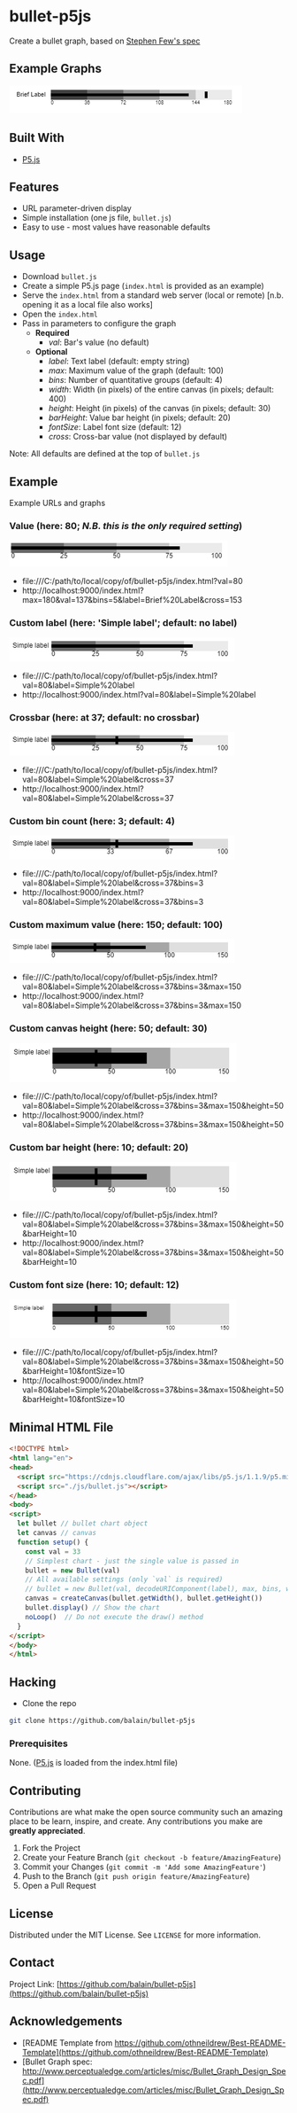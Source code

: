 # bullet-p5js
Create a bullet graph, based on [Stephen Few's spec](http://www.perceptualedge.com/articles/misc/Bullet_Graph_Design_Spec.pdf)

## Example Graphs
![Sample](./images/sample.png)

## Built With
* [P5.js](https://p5js.org)

## Features

* URL parameter-driven display
* Simple installation (one js file, `bullet.js`)
* Easy to use - most values have reasonable defaults

## Usage
* Download `bullet.js`
* Create a simple P5.js page (`index.html` is provided as an example)
* Serve the `index.html` from a standard web server (local or remote) [n.b. opening it as a local file also works]
* Open the `index.html`
* Pass in parameters to configure the graph
  * __Required__
    * *val*: Bar's value (no default)
  * __Optional__
    * *label*: Text label (default: empty string)
    * *max*: Maximum value of the graph (default: 100)
    * *bins*: Number of quantitative groups (default: 4)
    * *width*: Width (in pixels) of the entire canvas (in pixels; default: 400)
    * *height*: Height (in pixels) of the canvas (in pixels; default: 30)
    * *barHeight*: Value bar height (in pixels; default: 20)
    * *fontSize*: Label font size (default: 12)
    * *cross*: Cross-bar value (not displayed by default)

Note: All defaults are defined at the top of `bullet.js`

## Example
Example URLs and graphs

### **Value** (here: 80; _N.B. this is the only required setting_)
![Sample](./images/example-bare.png)
* file:///C:/path/to/local/copy/of/bullet-p5js/index.html?val=80
* http://localhost:9000/index.html?max=180&val=137&bins=5&label=Brief%20Label&cross=153

### **Custom label** (here: 'Simple label'; default: no label)
![Sample](./images/example-label.png)

* file:///C:/path/to/local/copy/of/bullet-p5js/index.html?val=80&label=Simple%20label
* http://localhost:9000/index.html?val=80&label=Simple%20label

### **Crossbar** (here: at 37; default: no crossbar)
![Sample](./images/example-cross.png)
* file:///C:/path/to/local/copy/of/bullet-p5js/index.html?val=80&label=Simple%20label&cross=37
* http://localhost:9000/index.html?val=80&label=Simple%20label&cross=37

### **Custom bin count** (here: 3; default: 4)
![Sample](./images/example-bins.png)

* file:///C:/path/to/local/copy/of/bullet-p5js/index.html?val=80&label=Simple%20label&cross=37&bins=3
* http://localhost:9000/index.html?val=80&label=Simple%20label&cross=37&bins=3

### **Custom maximum value** (here: 150; default: 100)
![Sample](./images/example-max.png)

* file:///C:/path/to/local/copy/of/bullet-p5js/index.html?val=80&label=Simple%20label&cross=37&bins=3&max=150
* http://localhost:9000/index.html?val=80&label=Simple%20label&cross=37&bins=3&max=150

### **Custom canvas height** (here: 50; default: 30)
![Sample](./images/example-height.png)

* file:///C:/path/to/local/copy/of/bullet-p5js/index.html?val=80&label=Simple%20label&cross=37&bins=3&max=150&height=50
* http://localhost:9000/index.html?val=80&label=Simple%20label&cross=37&bins=3&max=150&height=50

### **Custom bar height** (here: 10; default: 20)
![Sample](./images/example-barheight.png)

* file:///C:/path/to/local/copy/of/bullet-p5js/index.html?val=80&label=Simple%20label&cross=37&bins=3&max=150&height=50&barHeight=10
* http://localhost:9000/index.html?val=80&label=Simple%20label&cross=37&bins=3&max=150&height=50&barHeight=10

### **Custom font size** (here: 10; default: 12)
![Sample](./images/example-fontsize.png)

* file:///C:/path/to/local/copy/of/bullet-p5js/index.html?val=80&label=Simple%20label&cross=37&bins=3&max=150&height=50&barHeight=10&fontSize=10
* http://localhost:9000/index.html?val=80&label=Simple%20label&cross=37&bins=3&max=150&height=50&barHeight=10&fontSize=10

## Minimal HTML File
```html
<!DOCTYPE html>
<html lang="en">
<head>
  <script src="https://cdnjs.cloudflare.com/ajax/libs/p5.js/1.1.9/p5.min.js"></script>
  <script src="./js/bullet.js"></script>
</head>
<body>
<script>
  let bullet // bullet chart object
  let canvas // canvas
  function setup() {
    const val = 33
    // Simplest chart - just the single value is passed in
    bullet = new Bullet(val)
    // All available settings (only `val` is required)
    // bullet = new Bullet(val, decodeURIComponent(label), max, bins, width, height,barHeight,fontSize)
    canvas = createCanvas(bullet.getWidth(), bullet.getHeight())
    bullet.display() // Show the chart
    noLoop()  // Do not execute the draw() method
  }
</script>
</body>
</html>
```
## Hacking
* Clone the repo
```sh
git clone https://github.com/balain/bullet-p5js
```

### Prerequisites

None. ([P5.js](https://p5js.org) is loaded from the index.html file)

## Contributing

Contributions are what make the open source community such an amazing place to be learn, inspire, and create. Any contributions you make are **greatly appreciated**.

1. Fork the Project
2. Create your Feature Branch (`git checkout -b feature/AmazingFeature`)
3. Commit your Changes (`git commit -m 'Add some AmazingFeature'`)
4. Push to the Branch (`git push origin feature/AmazingFeature`)
5. Open a Pull Request

## License

Distributed under the MIT License. See `LICENSE` for more information.

## Contact

Project Link: [https://github.com/balain/bullet-p5js](https://github.com/balain/bullet-p5js)

## Acknowledgements
* [README Template from https://github.com/othneildrew/Best-README-Template](https://github.com/othneildrew/Best-README-Template)
* [Bullet Graph spec: http://www.perceptualedge.com/articles/misc/Bullet_Graph_Design_Spec.pdf](http://www.perceptualedge.com/articles/misc/Bullet_Graph_Design_Spec.pdf)